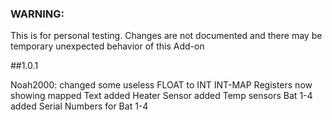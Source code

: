 ### WARNING: 
This is for personal testing. 
Changes are not documented and there may be temporary unexpected behavior of this Add-on


##1.0.1

Noah2000:
  changed some useless FLOAT to INT
  INT-MAP Registers now showing mapped Text
  added Heater Sensor
  added Temp sensors Bat 1-4
  added Serial Numbers for Bat 1-4
